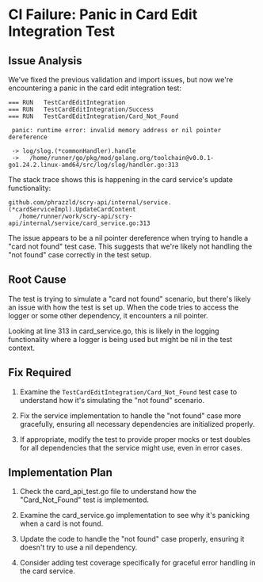 # CI Failure: Panic in Card Edit Integration Test

## Issue Analysis

We've fixed the previous validation and import issues, but now we're encountering a panic in the card edit integration test:

```
=== RUN   TestCardEditIntegration
=== RUN   TestCardEditIntegration/Success
=== RUN   TestCardEditIntegration/Card_Not_Found

 panic: runtime error: invalid memory address or nil pointer dereference

 -> log/slog.(*commonHandler).handle
 ->   /home/runner/go/pkg/mod/golang.org/toolchain@v0.0.1-go1.24.2.linux-amd64/src/log/slog/handler.go:313
```

The stack trace shows this is happening in the card service's update functionality:

```
github.com/phrazzld/scry-api/internal/service.(*cardServiceImpl).UpdateCardContent
   /home/runner/work/scry-api/scry-api/internal/service/card_service.go:313
```

The issue appears to be a nil pointer dereference when trying to handle a "card not found" test case. This suggests that we're likely not handling the "not found" case correctly in the test setup.

## Root Cause

The test is trying to simulate a "card not found" scenario, but there's likely an issue with how the test is set up. When the code tries to access the logger or some other dependency, it encounters a nil pointer.

Looking at line 313 in card_service.go, this is likely in the logging functionality where a logger is being used but might be nil in the test context.

## Fix Required

1. Examine the `TestCardEditIntegration/Card_Not_Found` test case to understand how it's simulating the "not found" scenario.

2. Fix the service implementation to handle the "not found" case more gracefully, ensuring all necessary dependencies are initialized properly.

3. If appropriate, modify the test to provide proper mocks or test doubles for all dependencies that the service might use, even in error cases.

## Implementation Plan

1. Check the card_api_test.go file to understand how the "Card_Not_Found" test is implemented.

2. Examine the card_service.go implementation to see why it's panicking when a card is not found.

3. Update the code to handle the "not found" case properly, ensuring it doesn't try to use a nil dependency.

4. Consider adding test coverage specifically for graceful error handling in the card service.
